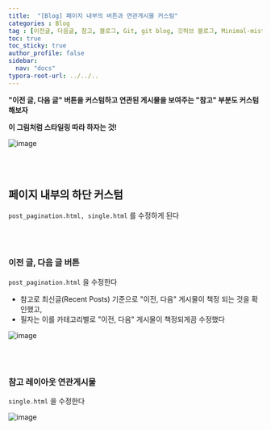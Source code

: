 ```yaml
---
title:  "[Blog] 페이지 내부의 버튼과 연관게시물 커스텀"
categories : Blog
tag : [이전글, 다음글, 참고, 블로그, Git, git blog, 깃허브 블로그, Minimal-mistakes, 지킬, jekyll, post_pagination, single]
toc: true
toc_sticky: true
author_profile: false
sidebar:
  nav: "docs"
typora-root-url: ../../..
---
```




**"이전 글, 다음 글" 버튼을 커스텀하고 연관된 게시물을 보여주는 "참고" 부분도 커스텀 해보자**

**이 그림처럼 스타일링 따라 하자는 것!**

![image](https://github.com/BH946/bh946.github.io/assets/80165014/48a7e24f-ce28-4364-b5cf-d6d65aceecab)   

<br>

<br>

## 페이지 내부의 하단 커스텀

`post_pagination.html, single.html` 를 수정하게 된다

<br><br>

### 이전 글, 다음 글 버튼

`post_pagination.html` 을 수정한다

* 참고로 최신글(Recent Posts) 기준으로 "이전, 다음" 게시물이 책정 되는 것을 확인했고,
* 필자는 이를 카테고리별로 "이전, 다음" 게시물이 책정되게끔 수정했다

![image](https://github.com/BH946/bh946.github.io/assets/80165014/b3c26d8b-302d-442d-afea-1842051fe8e1) 

<br><br>

### 참고 레이아웃 연관게시물

`single.html` 을 수정한다

![image](https://github.com/BH946/bh946.github.io/assets/80165014/c241bc05-2a4b-4c14-b89f-827a5f4d20b2) 
